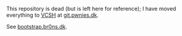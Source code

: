 This repository is dead (but is left here for reference); I have moved everything to [VCSH](https://github.com/RichiH/vcsh) at [git.pwnies.dk](https://git.pwnies.dk/u/br0ns).

See [bootstrap.br0ns.dk](http://bootstrap.br0ns.dk).
